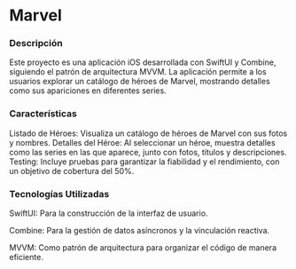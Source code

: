 # Marvel
###  Descripción

Este proyecto es una aplicación iOS desarrollada con SwiftUI y Combine, siguiendo el patrón de arquitectura MVVM. La aplicación permite a los usuarios explorar un catálogo de héroes de Marvel, mostrando detalles como sus apariciones en diferentes series.

### Características

Listado de Héroes: Visualiza un catálogo de héroes de Marvel con sus fotos y nombres.
Detalles del Héroe: Al seleccionar un héroe, muestra detalles como las series en las que aparece, junto con fotos, títulos y descripciones.
Testing: Incluye pruebas para garantizar la fiabilidad y el rendimiento, con un objetivo de cobertura del 50%.
### Tecnologías Utilizadas

SwiftUI: Para la construcción de la interfaz de usuario.

Combine: Para la gestión de datos asíncronos y la vinculación reactiva.

MVVM: Como patrón de arquitectura para organizar el código de manera eficiente.

